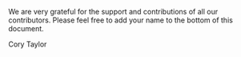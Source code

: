 We are very grateful for the support and contributions of all our contributors. Please feel free to add your name to the bottom of this document.

Cory Taylor
